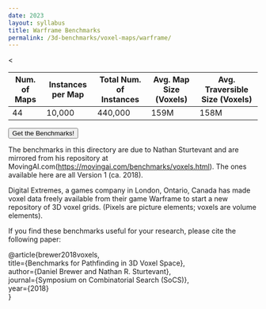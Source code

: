 ```yaml
---
date: 2023
layout: syllabus
title: Warframe Benchmarks
permalink: /3d-benchmarks/voxel-maps/warframe/
---
```


<<div class="fullwidth">

 **Num. of Maps** | **Instances per Map** | **Total Num. of Instances**  | **Avg. Map Size (Voxels)** | **Avg. Traversible Size (Voxels)**
---|---|---|---|----
  44 | 10,000 | 440,000 | 159M | 158M
</div>

<a href='https://bitbucket.org/shortestpathlab/benchmarks/src/master/voxel-maps/warframe/'><button class='button benchmarks'>Get the Benchmarks!</button></a>

The benchmarks in this directory are due to Nathan Sturtevant and are mirrored from his repository at MovingAI.com(https://movingai.com/benchmarks/voxels.html). The ones available here are all Version 1 (ca. 2018).

Digital Extremes, a games company in London, Ontario, Canada has made voxel data freely available from their game Warframe to start a new repository of 3D voxel grids. (Pixels are picture elements; voxels are volume elements).

If you find these benchmarks useful for your research, please cite the following paper:

@article{brewer2018voxels,  
    title={Benchmarks for Pathfinding in 3D Voxel Space},  
    author={Daniel Brewer and Nathan R. Sturtevant},  
    journal={Symposium on Combinatorial Search (SoCS)},  
    year={2018}  
}